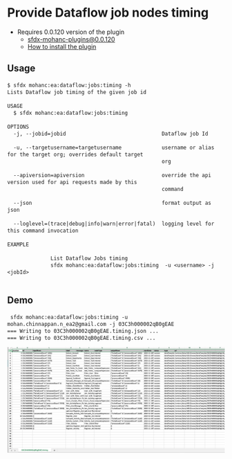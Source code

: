# Provide Dataflow job nodes timing

- Requires 0.0.120 version of the plugin
    - sfdx-mohanc-plugins@0.0.120
    - [How to install the plugin](https://mohan-chinnappan-n.github.io/dx/plugins.html#/1)


## Usage
```
$ sfdx mohanc:ea:dataflow:jobs:timing -h
Lists Dataflow job timing of the given job id  

USAGE
  $ sfdx mohanc:ea:dataflow:jobs:timing

OPTIONS
  -j, --jobid=jobid                               Dataflow job Id

  -u, --targetusername=targetusername             username or alias for the target org; overrides default target 
                                                  org

  --apiversion=apiversion                         override the api version used for api requests made by this 
                                                  command

  --json                                          format output as json

  --loglevel=(trace|debug|info|warn|error|fatal)  logging level for this command invocation

EXAMPLE

              List Dataflow Jobs timing
              sfdx mohanc:ea:dataflow:jobs:timing  -u <username> -j <jobId>


```

## Demo
```
 sfdx mohanc:ea:dataflow:jobs:timing -u mohan.chinnappan.n_ea2@gmail.com -j 03C3h000002qB0gEAE
=== Writing to 03C3h000002qB0gEAE.timing.json ...
=== Writing to 03C3h000002qB0gEAE.timing.csv ...
```

![timing info](img/df-timing-1.png)
